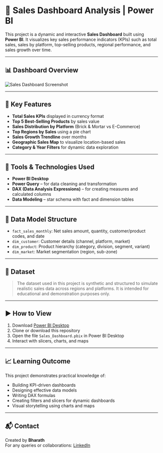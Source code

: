 # 🧾 Sales Dashboard Analysis | Power BI

This project is a dynamic and interactive **Sales Dashboard** built using **Power BI**. It visualizes key sales performance indicators (KPIs) such as total sales, sales by platform, top-selling products, regional performance, and sales growth over time.

---

## 📊 Dashboard Overview

![Sales Dashboard Screenshot](dashboard-screenshot.png)

---

## 📌 Key Features

- **Total Sales KPIs** displayed in currency format
- **Top 5 Best-Selling Products** by sales value
- **Sales Distribution by Platform** (Brick & Mortar vs E-Commerce)
- **Top Regions by Sales** using a pie chart
- **Sales Growth Trendline** over months
- **Geographic Sales Map** to visualize location-based sales
- **Category & Year Filters** for dynamic data exploration

---

## 🧰 Tools & Technologies Used

- **Power BI Desktop**
- **Power Query** – for data cleaning and transformation
- **DAX (Data Analysis Expressions)** – for creating measures and calculated columns
- **Data Modeling** – star schema with fact and dimension tables

---

## 🧩 Data Model Structure

- `fact_sales_monthly`: Net sales amount, quantity, customer/product codes, and date
- `dim_customer`: Customer details (channel, platform, market)
- `dim_product`: Product hierarchy (category, division, segment, variant)
- `dim_market`: Market segmentation (region, sub-zone)

---

## 📂 Dataset

> The dataset used in this project is synthetic and structured to simulate realistic sales data across regions and platforms. It is intended for educational and demonstration purposes only.

---

## ▶️ How to View

1. Download [Power BI Desktop](https://powerbi.microsoft.com/desktop/)
2. Clone or download this repository
3. Open the file `Sales_Dashboard.pbix` in Power BI Desktop
4. Interact with slicers, charts, and maps

---

## 📈 Learning Outcome

This project demonstrates practical knowledge of:
- Building KPI-driven dashboards
- Designing effective data models
- Writing DAX formulas
- Creating filters and slicers for dynamic dashboards
- Visual storytelling using charts and maps

---

## 📬 Contact

Created by **Bharath**  
For any queries or collaborations: [LinkedIn](https://www.linkedin.com)

